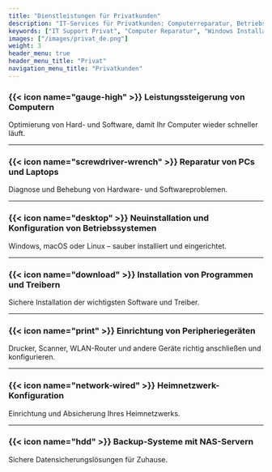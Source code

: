```yaml
---
title: "Dienstleistungen für Privatkunden"
description: "IT-Services für Privatkunden: Computerreparatur, Betriebssystem-Installation, Netzwerke, Peripherie, NAS-Backups."
keywords: ["IT Support Privat", "Computer Reparatur", "Windows Installation", "macOS", "Linux", "Heimnetzwerk", "Backup NAS"]
images: ["/images/privat_de.png"]
weight: 3
header_menu: true
header_menu_title: "Privat"
navigation_menu_title: "Privatkunden"
---
```


### {{< icon name="gauge-high" >}} Leistungssteigerung von Computern  
Optimierung von Hard- und Software, damit Ihr Computer wieder schneller läuft.

---

### {{< icon name="screwdriver-wrench" >}} Reparatur von PCs und Laptops  
Diagnose und Behebung von Hardware- und Softwareproblemen.

---

### {{< icon name="desktop" >}} Neuinstallation und Konfiguration von Betriebssystemen  
Windows, macOS oder Linux – sauber installiert und eingerichtet.

---

### {{< icon name="download" >}} Installation von Programmen und Treibern  
Sichere Installation der wichtigsten Software und Treiber.

---

### {{< icon name="print" >}} Einrichtung von Peripheriegeräten  
Drucker, Scanner, WLAN-Router und andere Geräte richtig anschließen und konfigurieren.

---

### {{< icon name="network-wired" >}} Heimnetzwerk-Konfiguration  
Einrichtung und Absicherung Ihres Heimnetzwerks.

---

### {{< icon name="hdd" >}} Backup-Systeme mit NAS-Servern  
Sichere Datensicherungslösungen für Zuhause.

